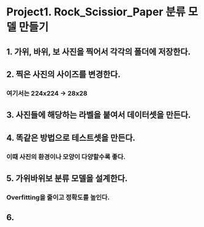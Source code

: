 # Project1. Rock_Scissior_Paper 분류 모델 만들기

## 1. 가위, 바위, 보 사진을 찍어서 각각의 폴더에 저장한다.

## 2. 찍은 사진의 사이즈를 변경한다.
### 여기서는 224x224 -> 28x28

## 3. 사진들에 해당하는 라벨을 붙여서 데이터셋을 만든다.

## 4. 똑같은 방법으로 테스트셋을 만든다.
### 이때 사진의 환경이나 모양이 다양할수록 좋다.

## 5. 가위바위보 분류 모델을 설계한다.
### Overfitting을 줄이고 정확도를 높인다.

## 6. 
